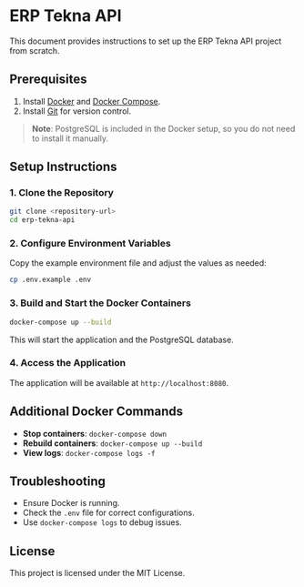 # ERP Tekna API

This document provides instructions to set up the ERP Tekna API project from scratch.

## Prerequisites

1. Install [Docker](https://www.docker.com/) and [Docker Compose](https://docs.docker.com/compose/).
2. Install [Git](https://git-scm.com/) for version control.

> **Note**: PostgreSQL is included in the Docker setup, so you do not need to install it manually.

## Setup Instructions

### 1. Clone the Repository

```bash
git clone <repository-url>
cd erp-tekna-api
```

### 2. Configure Environment Variables

Copy the example environment file and adjust the values as needed:

```bash
cp .env.example .env
```

### 3. Build and Start the Docker Containers

```bash
docker-compose up --build
```

This will start the application and the PostgreSQL database.

### 4. Access the Application

The application will be available at `http://localhost:8080`.

## Additional Docker Commands

-   **Stop containers**: `docker-compose down`
-   **Rebuild containers**: `docker-compose up --build`
-   **View logs**: `docker-compose logs -f`

## Troubleshooting

-   Ensure Docker is running.
-   Check the `.env` file for correct configurations.
-   Use `docker-compose logs` to debug issues.

## License

This project is licensed under the MIT License.
